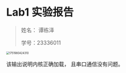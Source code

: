# Lab1 实验报告

>  姓名： 谭栋泽
>
> 学号：23336011



<img src="D:\Routine\WeChat\Data\WeChat Files\wxid_zfcan4nv3ao421\FileStorage\Temp\1751980424310.png" alt="1751980424310" style="zoom:50%;" /> 

该输出说明内核正确加载， 且串口通信没有问题。